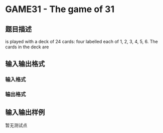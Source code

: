 # GAME31 - The game of 31

## 题目描述

is played with a deck of 24 cards: four labelled each of 1, 2, 3, 4, 5, 6. The cards in the deck are

## 输入输出格式

### 输入格式

### 输出格式

## 输入输出样例

暂无测试点

